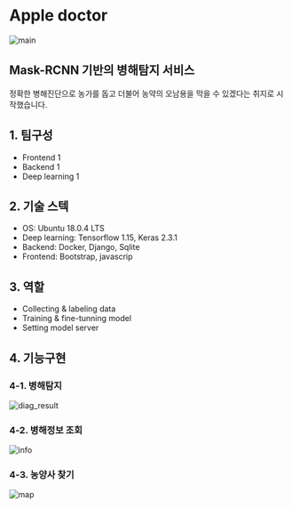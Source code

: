 # Apple doctor
![main](https://user-images.githubusercontent.com/65937735/126349732-11a8c620-de20-4bed-82de-296d23e8dbed.png)

## Mask-RCNN 기반의 병해탐지 서비스
정확한 병해진단으로 농가를 돕고 더불어 농약의 오남용을 막을 수 있겠다는 취지로 시작했습니다.

## 1. 팀구성
* Frontend 1
* Backend 1
* Deep learning 1

## 2. 기술 스텍
* OS: Ubuntu 18.0.4 LTS
* Deep learning: Tensorflow 1.15, Keras 2.3.1
* Backend: Docker, Django, Sqlite
* Frontend: Bootstrap, javascrip

## 3. 역할 
* Collecting & labeling data
* Training & fine-tunning model
* Setting model server

## 4. 기능구현
### 4-1. 병해탐지
![diag_result](https://user-images.githubusercontent.com/65937735/126349928-f691355b-5969-4480-9b55-07d7f8381c65.png)
### 4-2. 병해정보 조회
![info](https://user-images.githubusercontent.com/65937735/126350015-9b1f4462-110b-421b-97a5-83214512e548.png)
### 4-3. 농양사 찾기
![map](https://user-images.githubusercontent.com/65937735/126350042-c2a6fa94-b341-4fcc-8bc1-16b695e92a7c.png)

